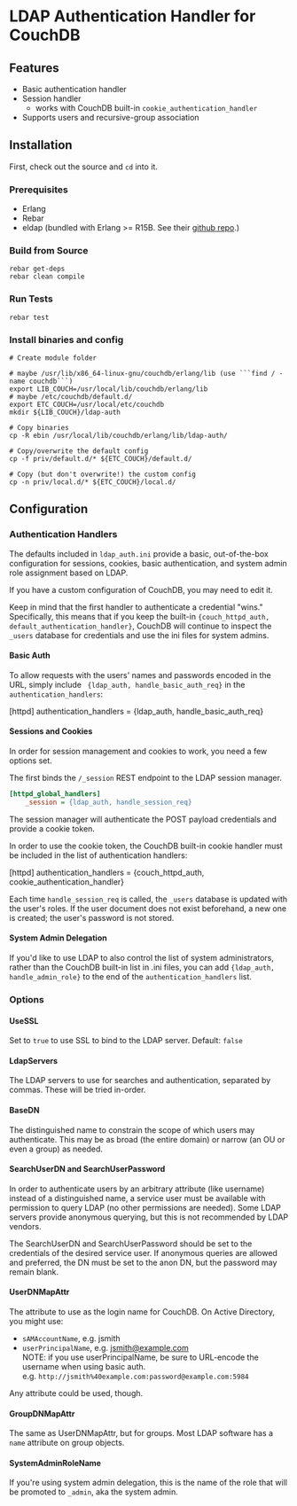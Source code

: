 # LDAP Authentication Handler for CouchDB

## Features
- Basic authentication handler
- Session handler
	- works with CouchDB built-in `cookie_authentication_handler`
- Supports users and recursive-group association

## Installation

First, check out the source and `cd` into it.

### Prerequisites
- Erlang
- Rebar
- eldap (bundled with Erlang >= R15B. See their [github repo][eldap].)

[eldap]: https://github.com/etnt/eldap

### Build from Source

```
rebar get-deps
rebar clean compile
```

### Run Tests

```
rebar test
```

### Install binaries and config

```
# Create module folder

# maybe /usr/lib/x86_64-linux-gnu/couchdb/erlang/lib (use ```find / -name couchdb```)
export LIB_COUCH=/usr/local/lib/couchdb/erlang/lib
# maybe /etc/couchdb/default.d/
export ETC_COUCH=/usr/local/etc/couchdb
mkdir ${LIB_COUCH}/ldap-auth

# Copy binaries
cp -R ebin /usr/local/lib/couchdb/erlang/lib/ldap-auth/ 

# Copy/overwrite the default config
cp -f priv/default.d/* ${ETC_COUCH}/default.d/ 

# Copy (but don't overwrite!) the custom config
cp -n priv/local.d/* ${ETC_COUCH}/local.d/
```

## Configuration

### Authentication Handlers

The defaults included in `ldap_auth.ini` provide a basic, out-of-the-box
configuration for sessions, cookies, basic authentication, and system admin
role assignment based on LDAP. 

If you have a custom configuration of CouchDB, you may need to edit it.

Keep in mind that the first handler to authenticate a credential "wins."
Specifically, this means that if you keep the built-in 
`{couch_httpd_auth, default_authentication_handler}`, CouchDB will continue
to inspect the `_users` database for credentials and use the ini files
for system admins.

#### Basic Auth

To allow requests with the users' names and passwords encoded in the URL,
simply include ` {ldap_auth, handle_basic_auth_req}` in the
`authentication_handlers`:

[httpd]
    authentication_handlers = {ldap_auth, handle_basic_auth_req}

#### Sessions and Cookies

In order for session management and cookies to work, you need a few options set.

The first binds the `/_session` REST endpoint to the LDAP session manager.

```ini
[httpd_global_handlers]
    _session = {ldap_auth, handle_session_req}
```

The session manager will authenticate the POST payload credentials and provide
a cookie token.

In order to use the cookie token, the CouchDB built-in cookie handler must be
included in the list of authentication handlers:

[httpd]
    authentication_handlers = {couch_httpd_auth, cookie_authentication_handler}

Each time `handle_session_req` is called, the `_users` database is updated
with the user's roles. If the user document does not exist beforehand, a new one
is created; the user's password is not stored.

#### System Admin Delegation

If you'd like to use LDAP to also control the list of system administrators, 
rather than the CouchDB built-in list in .ini files, you can add 
`{ldap_auth, handle_admin_role}` to the end of the `authentication_handlers`
list.

### Options

#### UseSSL

Set to `true` to use SSL to bind to the LDAP server. Default: `false`

#### LdapServers

The LDAP servers to use for searches and authentication, separated by commas. These will be tried in-order.

#### BaseDN

The distinguished name to constrain the scope of which users may authenticate.
This may be as broad (the entire domain) or narrow (an OU or even a group) as
needed.

#### SearchUserDN and SearchUserPassword

In order to authenticate users by an arbitrary attribute (like username) instead
of a distinguished name, a service user must be available with permission to
query LDAP (no other permissions are needed). Some LDAP servers provide anonymous
querying, but this is not recommended by LDAP vendors. 

The SearchUserDN and SearchUserPassword should be set to the credentials of the
desired service user. If anonymous queries are allowed and preferred, the DN
must be set to the anon DN, but the password may remain blank.

#### UserDNMapAttr

The attribute to use as the login name for CouchDB. On Active Directory, you 
might use:

- `sAMAccountName`, e.g. jsmith
- `userPrincipalName`, e.g. jsmith@example.com<br/>
  NOTE: if you use userPrincipalName, be sure to URL-encode the username when using basic auth.<br/>
  e.g. `http://jsmith%40example.com:password@example.com:5984`

Any attribute could be used, though.

#### GroupDNMapAttr

The same as UserDNMapAttr, but for groups. Most LDAP software has a `name`
attribute on group objects.

#### SystemAdminRoleName

If you're using system admin delegation, this is the name of the role that will
be promoted to `_admin`, aka the system admin.
